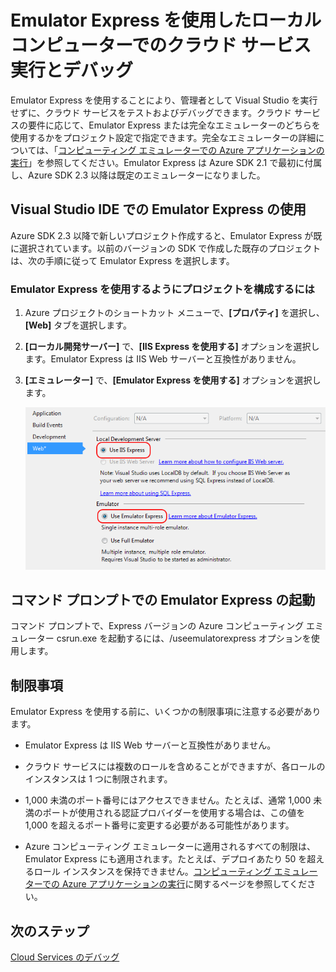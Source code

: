 <properties
   pageTitle="Emulator Express を使用したローカル コンピューターでのクラウド サービス実行とデバッグ | Microsoft Azure"
   description="Emulator Express を使用したローカル コンピューターでのクラウド サービス実行とデバッグ"
   services="visual-studio-online"
   documentationCenter="n/a"
   authors="patshea123"
   manager="douge"
   editor="tlee" />
<tags
   ms.service="visual-studio-online"
   ms.devlang="multiple"
   ms.topic="article"
   ms.tgt_pltfrm="multiple"
   ms.workload="na"
   ms.date="08/14/2015"
   ms.author="patshea" />


# Emulator Express を使用したローカル コンピューターでのクラウド サービス実行とデバッグ

Emulator Express を使用することにより、管理者として Visual Studio を実行せずに、クラウド サービスをテストおよびデバッグできます。クラウド サービスの要件に応じて、Emulator Express または完全なエミュレーターのどちらを使用するかをプロジェクト設定で指定できます。完全なエミュレーターの詳細については、「[コンピューティング エミュレーターでの Azure アプリケーションの実行](../storage/storage-use-emulator.md)」を参照してください。Emulator Express は Azure SDK 2.1 で最初に付属し、Azure SDK 2.3 以降は既定のエミュレーターになりました。

## Visual Studio IDE での Emulator Express の使用

Azure SDK 2.3 以降で新しいプロジェクト作成すると、Emulator Express が既に選択されています。以前のバージョンの SDK で作成した既存のプロジェクトは、次の手順に従って Emulator Express を選択します。

### Emulator Express を使用するようにプロジェクトを構成するには

1. Azure プロジェクトのショートカット メニューで、**[プロパティ]** を選択し、**[Web]** タブを選択します。

1. **[ローカル開発サーバー]** で、**[IIS Express を使用する]** オプションを選択します。Emulator Express は IIS Web サーバーと互換性がありません。

1. **[エミュレーター]** で、**[Emulator Express を使用する]** オプションを選択します。

    ![Emulator Express](./media/vs-azure-tools-emulator-express-debug-run/IC673363.gif)

## コマンド プロンプトでの Emulator Express の起動

コマンド プロンプトで、Express バージョンの Azure コンピューティング エミュレーター csrun.exe を起動するには、/useemulatorexpress オプションを使用します。

## 制限事項

Emulator Express を使用する前に、いくつかの制限事項に注意する必要があります。

- Emulator Express は IIS Web サーバーと互換性がありません。

- クラウド サービスには複数のロールを含めることができますが、各ロールのインスタンスは 1 つに制限されます。

- 1,000 未満のポート番号にはアクセスできません。たとえば、通常 1,000 未満のポートが使用される認証プロバイダーを使用する場合は、この値を 1,000 を超えるポート番号に変更する必要がある可能性があります。

- Azure コンピューティング エミュレーターに適用されるすべての制限は、Emulator Express にも適用されます。たとえば、デプロイあたり 50 を超えるロール インスタンスを保持できません。[コンピューティング エミュレーターでの Azure アプリケーションの実行](http://go.microsoft.com/fwlink/p/?LinkId=623050)に関するページを参照してください。

## 次のステップ

[Cloud Services のデバッグ](https://msdn.microsoft.com/library/azure/ee405479.aspx)

<!---HONumber=Oct15_HO3-->